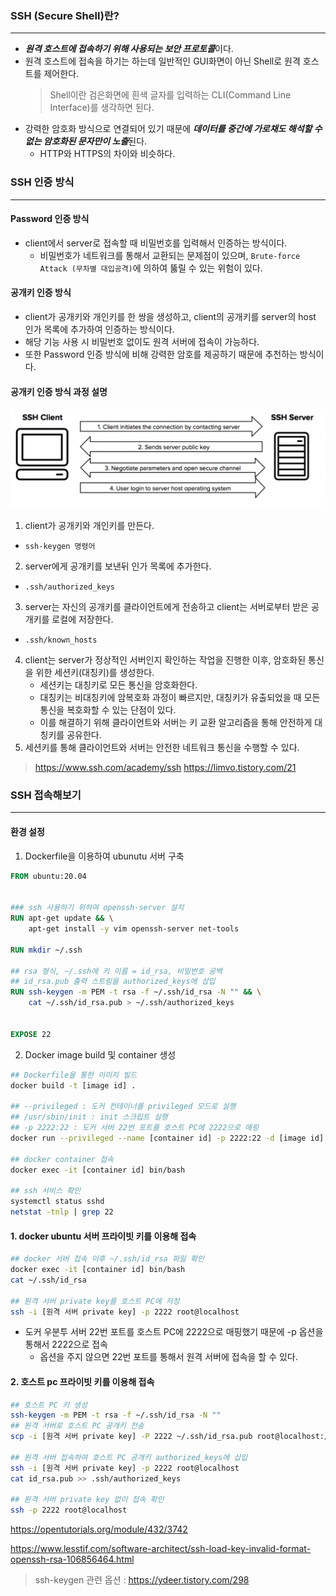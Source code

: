 ### SSH (Secure Shell)란?
---

- ***원격 호스트에 접속하기 위해 사용되는 보안 프로토콜***이다.
- 원격 호스트에 접속을 하기는 하는데 일반적인 GUI화면이 아닌 Shell로 원격 호스트를 제어한다.
  > Shell이란 검은화면에 흰색 글자를 입력하는 CLI(Command Line Interface)를 생각하면 된다.
- 강력한 암호화 방식으로 연결되어 있기 때문에 ***데이터를 중간에 가로채도 해석할 수 없는 암호화된 문자만이 노출***된다.
  - HTTP와 HTTPS의 차이와 비슷하다.  


### SSH 인증 방식
---

#### Password 인증 방식
- client에서 server로 접속할 때 비밀번호를 입력해서 인증하는 방식이다.
  - 비밀번호가 네트워크를 통해서 교환되는 문제점이 있으며, `Brute-force Attack (무차별 대입공격)`에 의하여 뚫릴 수 있는 위험이 있다.

#### 공개키 인증 방식
- client가 공개키와 개인키를 한 쌍을 생성하고, client의 공개키를 server의 host 인가 목록에 추가하여 인증하는 방식이다.
- 해당 기능 사용 시 비밀번호 없이도 원격 서버에 접속이 가능하다.
- 또한 Password 인증 방식에 비해 강력한 암호를 제공하기 때문에 추천하는 방식이다.
  
#### 공개키 인증 방식 과정 설명

![](./img/ssh.png)

1. client가 공개키와 개인키를 만든다.
  - `ssh-keygen 명령어`
2. server에게 공개키를 보낸뒤 인가 목록에 추가한다.
  - `.ssh/authorized_keys`
3. server는 자신의 공개키를 클라이언트에게 전송하고 client는 서버로부터 받은 공개키를 로컬에 저장한다.
  - `.ssh/known_hosts`
4. client는 server가 정상적인 서버인지 확인하는 작업을 진행한 이후, 암호화된 통신을 위한 세션키(대칭키)를 생성한다.
   - 세션키는 대칭키로 모든 통신을 암호화한다.
   - 대칭키는 비대칭키에 암복호화 과정이 빠르지만, 대칭키가 유출되었을 때 모든 통신을 복호화할 수 있는 단점이 있다.
   - 이를 해결하기 위해 클라이언트와 서버는 키 교환 알고리즘을 통해 안전하게 대칭키를 공유한다. 
5. 세션키를 통해 클라이언트와 서버는 안전한 네트워크 통신을 수행할 수 있다.

> https://www.ssh.com/academy/ssh
> https://limvo.tistory.com/21

### SSH 접속해보기
---

#### 환경 설정

1. Dockerfile을 이용하여 ubunutu 서버 구축
```Dockerfile
FROM ubuntu:20.04


### ssh 사용하기 위하여 openssh-server 설치
RUN apt-get update && \
    apt-get install -y vim openssh-server net-tools

RUN mkdir ~/.ssh

## rsa 형식, ~/.ssh에 키 이름 = id_rsa, 비밀번호 공백 
## id_rsa.pub 출력 스트림을 authorized_keys에 삽입
RUN ssh-keygen -m PEM -t rsa -f ~/.ssh/id_rsa -N "" && \
    cat ~/.ssh/id_rsa.pub > ~/.ssh/authorized_keys


EXPOSE 22
```

2. Docker image build 및 container 생성
```bash
## Dockerfile을 통한 이미지 빌드
docker build -t [image id] .

## --privileged : 도커 컨테이너를 privileged 모드로 실행
## /usr/sbin/init : init 스크립트 실행
## -p 2222:22 : 도커 서버 22번 포트를 호스트 PC에 2222으로 매핑
docker run --privileged --name [container id] -p 2222:22 -d [image id] /usr/sbin/init

## docker container 접속
docker exec -it [container id] bin/bash

## ssh 서비스 확인
systemctl status sshd
netstat -tnlp | grep 22
```


#### 1. docker ubuntu 서버 프라이빗 키를 이용해 접속

```bash
## docker 서버 접속 이후 ~/.ssh/id_rsa 파일 확인
docker exec -it [container id] bin/bash
cat ~/.ssh/id_rsa

## 원격 서버 private key를 호스트 PC에 저장
ssh -i [원격 서버 private key] -p 2222 root@localhost
```

 - 도커 우분투 서버 22번 포트를 호스트 PC에 2222으로 매핑했기 때문에 -p 옵션을 통해서 2222으로 접속
   - 옵션을 주지 않으면 22번 포트를 통해서 원격 서버에 접속을 할 수 있다.

#### 2. 호스트 pc 프라이빗 키를 이용해 접속

```bash
## 호스트 PC 키 생성
ssh-keygen -m PEM -t rsa -f ~/.ssh/id_rsa -N ""
## 원격 서버로 호스트 PC 공개키 전송
scp -i [원격 서버 private key] -P 2222 ~/.ssh/id_rsa.pub root@localhost:/root

## 원격 서버 접속하여 호스트 PC 공개키 authorized_keys에 삽입  
ssh -i [원격 서버 private key] -p 2222 root@localhost
cat id_rsa.pub >> .ssh/authorized_keys

## 원격 서버 private key 없이 접속 확인
ssh -p 2222 root@localhost
```



https://opentutorials.org/module/432/3742

https://www.lesstif.com/software-architect/ssh-load-key-invalid-format-openssh-rsa-106856464.html

> ssh-keygen 관련 옵션 : https://ydeer.tistory.com/298